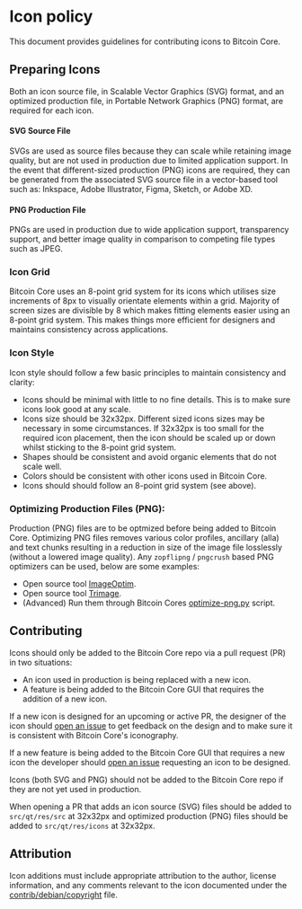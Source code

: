 # Icon policy
This document provides guidelines for contributing icons to Bitcoin Core.



## Preparing Icons
Both an icon source file, in Scalable Vector Graphics (SVG) format, and an optimized production file, in Portable Network Graphics (PNG) format, are required for 
each icon.

#### SVG Source File
SVGs are used as source files because they can scale while retaining image quality, but are not used in production due to limited application support.
In the event that different-sized production (PNG) icons are required, they can be generated from the associated SVG source file in a vector-based tool such as:
Inkspace, Adobe Illustrator, Figma, Sketch, or Adobe XD.

#### PNG Production File
PNGs are used in production due to wide application support, transparency support, and better image quality in comparison to competing file types
such as JPEG.


### Icon Grid
Bitcoin Core uses an 8-point grid system for its icons which utilises size increments of 8px to visually orientate elements within a grid. Majority of screen sizes are divisible by 8 which makes fitting elements easier using an 8-point grid system. This makes things more efficient for designers and maintains consistency across applications. 


### Icon Style
Icon style should follow a few basic principles to maintain consistency and clarity:

- Icons should be minimal with little to no fine details. This is to make sure icons look good at any scale.  
- Icons size should be 32x32px. Different sized icons sizes may be necessary in some circumstances. If 32x32px is too small for the required icon placement, then the icon should be scaled up or down whilst sticking to the 8-point grid system.
- Shapes should be consistent and avoid organic elements that do not scale well.
- Colors should be consistent with other icons used in Bitcoin Core. 
- Icons should should follow an 8-point grid system (see above). 


### Optimizing Production Files (PNG): 
Production (PNG) files are to be optmized before being added to Bitcoin Core. Optimizing PNG files removes various color profiles, ancillary (alla) and text chunks resulting in a reduction in size of the image file losslessly (without a lowered image quality). Any `zopflipng` / `pngcrush` based PNG optimizers can be used, below are some examples:

- Open source tool [ImageOptim](https://imageoptim.com/api).
- Open source tool [Trimage](https://trimage.org/).
- (Advanced) Run them through Bitcoin Cores [optimize-png.py](https://github.com/bitcoin-core/bitcoin-maintainer-tools/blob/master/optimise-pngs.py) script.



## Contributing
Icons should only be added to the Bitcoin Core repo via a pull request (PR) in two situations:

- An icon used in production is being replaced with a new icon.
- A feature is being added to the Bitcoin Core GUI that requires the addition of a new icon.

If a new icon is designed for an upcoming or active PR, the designer of the icon should [open an issue](https://github.com/bitcoin-core/gui/issues/new/choose) to get feedback on the design and to make sure it is consistent with Bitcoin Core's iconography.

If a new feature is being added to the Bitcoin Core GUI that requires a new icon the developer should [open an issue](https://github.com/bitcoin-core/gui/issues/new/choose) requesting an icon to be designed. 

Icons (both SVG and PNG) should not be added to the Bitcoin Core repo if they are not yet used in production.

When opening a PR that adds an icon source (SVG) files should be added to `src/qt/res/src` at 32x32px and optimized production (PNG) files should be added to `src/qt/res/icons` at 32x32px. 



## Attribution 
Icon additions must include appropriate attribution to the author, license information, and any comments relevant to the icon documented under the
[contrib/debian/copyright](https://github.com/bitcoin-core/gui/blob/master/contrib/debian/copyright) file.
